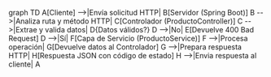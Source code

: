 graph TD
    A[Cliente] -->|Envía solicitud HTTP| B[Servidor (Spring Boot)]
    B -->|Analiza ruta y método HTTP| C[Controlador (ProductoController)]
    C -->|Extrae y valida datos| D{Datos válidos?}
    D -->|No| E[Devuelve 400 Bad Request]
    D -->|Sí| F[Capa de Servicio (ProductoService)]
    F -->|Procesa operación| G[Devuelve datos al Controlador]
    G -->|Prepara respuesta HTTP| H[Respuesta JSON con código de estado]
    H -->|Envia respuesta al cliente| A
